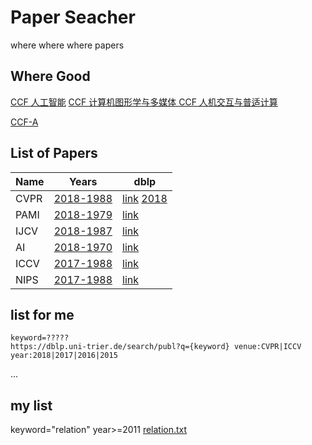 # Paper Seacher
where where where papers

## Where Good
[CCF 人工智能](https://www.ccf.org.cn/xspj/rgzn/)
[CCF 计算机图形学与多媒体 ](https://www.ccf.org.cn/xspj/jsjtxxydmt/)
[CCF 人机交互与普适计算](https://www.ccf.org.cn/xspj/rjjhypsjs/)

[CCF-A](ccf.md)

## List of Papers

| Name | Years | dblp|
|--------|--------|--------|
| CVPR |   [2018-1988](paper_list/cvpr_papers.txt)    | [link](http://dblp.uni-trier.de/db/conf/cvpr/)  [2018](https://github.com/kaluo-zZ/CVPR2018-papers) |
| PAMI |   [2018-1979](paper_list/pami_papers.txt)   |[link](http://dblp.uni-trier.de/db/journals/pami/)|
|IJCV|[2018-1987](paper_list/ijcv_papers.txt)|[link](http://dblp.uni-trier.de/db/journals/ijcv/)|
| AI |[2018-1970](paper_list/ai_papers.txt)|[link](https://dblp.uni-trier.de/db/journals/ai/)|
|ICCV|[2017-1988](paper_list/iccv_papers.txt)|[link](https://dblp.uni-trier.de/db/conf/iccv/)|
|NIPS|[2017-1988](paper_list/nips_papers.txt)|[link](https://dblp.uni-trier.de/db/conf/nips/)|


## list for me

```
keyword=?????
https://dblp.uni-trier.de/search/publ?q={keyword} venue:CVPR|ICCV year:2018|2017|2016|2015
```

...

## my list
keyword="relation" year>=2011
[relation.txt](relation.txt)